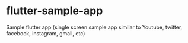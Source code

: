 # flutter-sample-app
Sample flutter app (single screen sample app similar to Youtube, twitter, facebook, instagram, gmail, etc)
